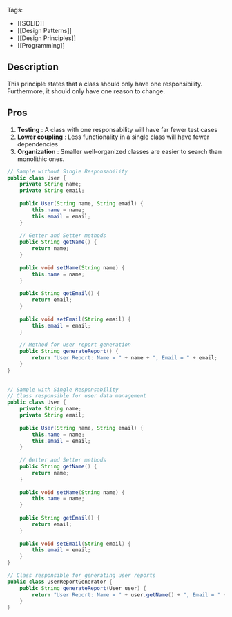 Tags:
- [[SOLID]]
- [[Design Patterns]]
- [[Design Principles]]
- [[Programming]]

## Description
This principle states that a class should only have one responsibility. Furthermore, it should only have one reason to change.

## Pros
1. **Testing** : A class with one responsability will have far fewer test cases
2. **Lower coupling** : Less functionality in a single class will have fewer dependencies
3. **Organization** : Smaller well-organized classes are easier to search than monolithic ones.

```java
// Sample without Single Responsability
public class User {
    private String name;
    private String email;
    
    public User(String name, String email) {
        this.name = name;
        this.email = email;
    }
    
    // Getter and Setter methods
    public String getName() {
        return name;
    }
    
    public void setName(String name) {
        this.name = name;
    }
    
    public String getEmail() {
        return email;
    }
    
    public void setEmail(String email) {
        this.email = email;
    }
    
    // Method for user report generation
    public String generateReport() {
        return "User Report: Name = " + name + ", Email = " + email;
    }
}
 
```

```java
// Sample with Single Responsability
// Class responsible for user data management
public class User {
    private String name;
    private String email;
    
    public User(String name, String email) {
        this.name = name;
        this.email = email;
    }
    
    // Getter and Setter methods
    public String getName() {
        return name;
    }
    
    public void setName(String name) {
        this.name = name;
    }
    
    public String getEmail() {
        return email;
    }
    
    public void setEmail(String email) {
        this.email = email;
    }
}

// Class responsible for generating user reports
public class UserReportGenerator {
    public String generateReport(User user) {
        return "User Report: Name = " + user.getName() + ", Email = " + user.getEmail();
    }
}

```